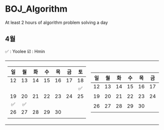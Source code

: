 # BOJ_Algorithm
At least 2 hours of algorithm problem solving a day

## 4월
✅ : Yoolee ☑️ : Hmin
<table>
<tr><td>
  
|일|월|화|수|목|금|토|  
|:---:|:---:|:---:|:---:|:---:|:---:|:---:|  
|12|13|14|15|16|17|18|
| | | | | | |✅|
|19|20|21|22|23|24|25|
|✅|✅| | | | | |
|26|27|28|29|30|||
| | | | | | | |

</td><td>
  
|일|월|화|수|목|금|토|  
|:---:|:---:|:---:|:---:|:---:|:---:|:---:|  
|12|13|14|15|16|17|18|
| | | | | | ||
|19|20|21|22|23|24|25|
||| | | | | |
|26|27|28|29|30|||
| | | | | | | |

</td></tr></table>
